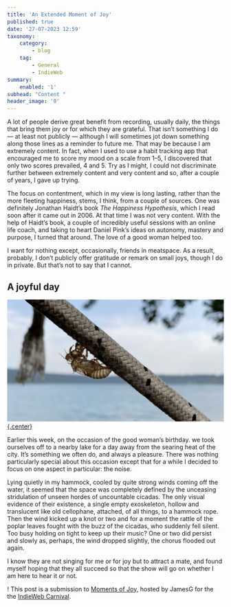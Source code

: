 ```yaml
---
title: 'An Extended Moment of Joy'
published: true
date: '27-07-2023 12:59'
taxonomy:
    category:
        - blog
    tag:
        - General
        - IndieWeb
summary:
    enabled: '1'
subhead: "Content "
header_image: '0'
---
```


A lot of people derive great benefit from recording, usually daily, the things that bring them joy or for which they are grateful. That isn’t something I do — at least not publicly — although I will sometimes jot down something along those lines as a reminder to future me. That may be because I am extremely content. In fact, when I used to use a habit tracking app that encouraged me to score my mood on a scale from 1–5, I discovered that only two scores prevailed, 4 and 5. Try as I might, I could not discriminate further between extremely content and very content and so, after a couple of years, I gave up trying.

The focus on contentment, which in my view is long lasting, rather than the more fleeting happiness, stems, I think, from a couple of sources. One was definitely Jonathan Haidt’s book _The Happiness Hypothesis_, which I read soon after it came out in 2006. At that time I was not very content. With the help of Haidt’s book, a couple of incredibly useful sessions with an online life coach, and taking to heart Daniel Pink’s ideas on autonomy, mastery and purpose, I turned that around. The love of a good woman helped too.

I want for nothing except, occasionally, friends in meatspace. As a result, probably, I don’t publicly offer gratitude or remark on small joys, though I do in private. But that’s not to say that I cannot.

## A joyful day

[![The translucent empty skin moulted by an adult cicada attached to the underside of a rope, with an out of focus view of the lake and hills behind it|](cicada-sm.jpg?classes=center){.center}](cicada.jpg)

Earlier this week, on the occasion of the good woman’s birthday. we took ourselves off to a nearby lake for a day away from the searing heat of the city. It’s something we often do, and always a pleasure. There was nothing particularly special about this occasion except that for a while I decided to focus on one aspect in particular: the noise.

Lying quietly in my hammock, cooled by quite strong winds coming off the water, it seemed that the space was completely defined by the unceasing stridulation of unseen hordes of uncountable cicadas. The only visual evidence of their existence, a single empty exoskeleton, hollow and translucent like old cellophane, attached, of all things, to a hammock rope. Then the wind kicked up a knot or two and for a moment the rattle of the poplar leaves fought with the buzz of the cicadas, who suddenly fell silent. Too busy holding on tight to keep up their music? One or two did persist and slowly as, perhaps, the wind dropped slightly, the chorus flooded out again. 

I know they are not singing for me or for joy but to attract a mate, and found myself hoping that they all succeed so that the show will go on whether I am here to hear it or not.

! This post is a submission to [Moments of Joy](https://jamesg.blog/2023/07/01/indieweb-carnival/), hosted by JamesG for the the [IndieWeb Carnival](https://indieweb.org/indieweb-carnival).
